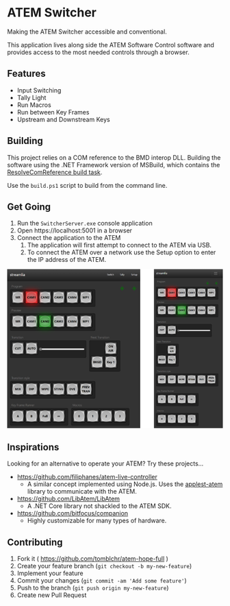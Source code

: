 # ATEM Switcher

Making the ATEM Switcher accessible and conventional.

This application lives along side the ATEM Software Control software and provides access to the most needed controls through a browser.

## Features

* Input Switching
* Tally Light
* Run Macros
* Run between Key Frames
* Upstream and Downstream Keys

## Building

This project relies on a COM reference to the BMD interop DLL. Building the software using the .NET Framework version of MSBuild, which contains the [ResolveComReference build task](https://docs.microsoft.com/en-ca/visualstudio/msbuild/resolvecomreference-task).

Use the `build.ps1` script to build from the command line.

## Get Going

1. Run the `SwitcherServer.exe` console application
1. Open https://localhost:5001 in a browser
1. Connect the application to the ATEM
    1. The application will first attempt to connect to the ATEM via USB.
    1. To connect the ATEM over a network use the Setup option to enter the IP address of the ATEM.

![Responsive](Doc/screens.png)

## Inspirations

Looking for an alternative to operate your ATEM? Try these projects...

* https://github.com/filiphanes/atem-live-controller
    * A similar concept implemented using Node.js. Uses the [applest-atem](https://github.com/applest/node-applest-atem) library to communicate with the ATEM.
* https://github.com/LibAtem/LibAtem
    * A .NET Core library not shackled to the ATEM SDK.
* https://github.com/bitfocus/companion
    * Highly customizable for many types of hardware.

## Contributing

1. Fork it ( https://github.com/tomblchr/atem-hope-full )
2. Create your feature branch (`git checkout -b my-new-feature`)
3. Implement your feature
4. Commit your changes (`git commit -am 'Add some feature'`)
5. Push to the branch (`git push origin my-new-feature`)
6. Create new Pull Request

